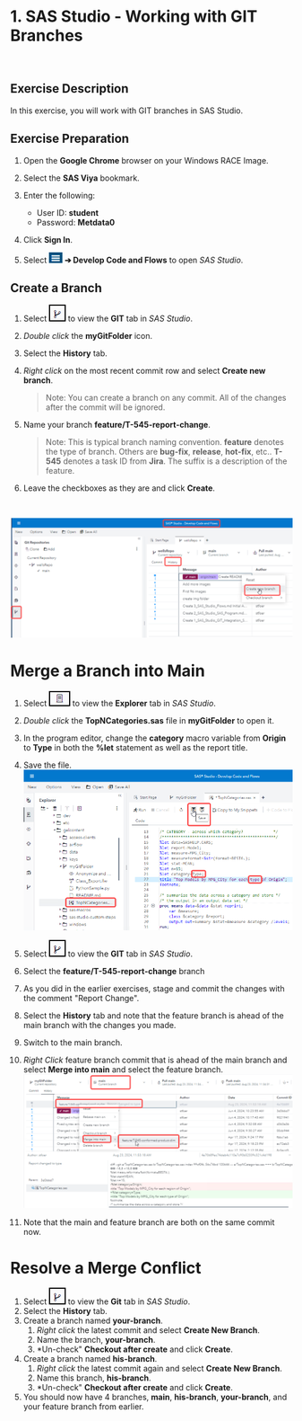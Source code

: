 
# 1. SAS Studio - Working with GIT Branches

<br>

## Exercise Description

In this exercise, you will work with GIT branches in SAS Studio.
<br>

## Exercise Preparation

1. Open the **Google Chrome** browser on your Windows RACE Image.
1. Select the **SAS Viya** bookmark.
1. Enter the following:
   - User ID: **student**
   - Password: **Metdata0**

1. Click **Sign In**.
1. Select ![Viya Menu Selector](img/HamburgerMenu.png) **&#10132; Develop Code and Flows** to open *SAS Studio*.

## Create a Branch

1. Select ![](img/GITIcon.png) to view the **GIT** tab in *SAS Studio*.
2. *Double click* the **myGitFolder** icon.
3. Select the **History** tab.
4. *Right click* on the most recent commit row and select **Create new branch**.
   >Note:  You can create a branch on any commit.  All of the changes after the commit will be ignored.

5. Name your branch **feature/T-545-report-change**.
   >Note: This is typical branch naming convention. **feature** denotes the type of branch.  Others are **bug-fix**, **release**, **hot-fix**, etc..  **T-545** denotes a task ID from **Jira**. The suffix is a description of the feature.

6. Leave the checkboxes as they are and click **Create**.

<br>

![](img/NewBranch.png)

# Merge a Branch into Main

1. Select ![](img/ExplorerIcon.png) to view the **Explorer** tab in *SAS Studio*.
2. *Double click* the **TopNCategories.sas** file in **myGitFolder** to open it.
3. In the program editor, change the **category** macro variable from **Origin** to **Type** in both the **%let** statement as well as the report title.
4. Save the file.
   ![](img/titleChange.png)

5. Select ![](img/GITIcon.png) to view the **GIT** tab in *SAS Studio*.
6. Select the **feature/T-545-report-change** branch
7. As you did in the earlier exercises, stage and commit the changes with the comment "Report Change".
8. Select the **History** tab and note that the feature branch is ahead of the main branch with the changes you made.
9. Switch to the main branch.
10. *Right Click* feature branch commit that is ahead of the main branch and select **Merge into main** and select the feature branch.
    ![](img/MergeBranch.png)
11. Note that the main and feature branch are both on the same commit now.

# Resolve a Merge Conflict

1. Select ![](img/GitIcon.png) to view the **Git** tab in *SAS Studio*.
2. Select the **History** tab.
3. Create a branch named **your-branch**.
   1. *Right click* the latest commit and select **Create New Branch**.
   2. Name the branch, **your-branch**.
   3. *Un-check" **Checkout after create** and click **Create**.
4. Create a branch named **his-branch**.
   1. *Right click* the latest commit again and select **Create New Branch**.
   2. Name this branch, **his-branch**.
   3. *Un-check" **Checkout after create** and click **Create**.
5. You should now have 4 branches, **main**, **his-branch**, **your-branch**, and your feature branch from earlier.